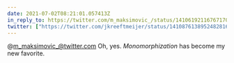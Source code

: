 ```yaml
---
date: 2021-07-02T08:21:01.057413Z
in_reply_to: https://twitter.com/m_maksimovic_/status/1410619211676717072
twitter: ["https://twitter.com/jkreeftmeijer/status/1410876138952482816"]
---
```

@m_maksimovic_@twitter.com Oh, yes. _Monomorphization_ has become my new favorite.
